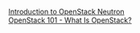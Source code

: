 [Introduction to OpenStack Neutron](https://youtu.be/yqFpyubsYfE)    
[OpenStack 101 - What Is OpenStack?](https://youtu.be/Qz5gyDenqTI)
